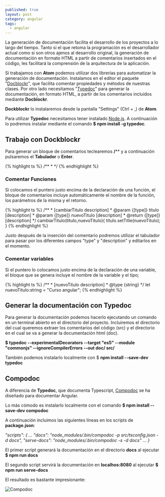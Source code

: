```yaml
---
published: true
layout: post
category: angular
tags:
  - angular
---
```

La generación de documentación facilita el desarrollo de los proyectos a lo largo del tiempo. Tanto si el que retoma la programación es el desarrollador actual como si son otros ajenos al desarrollo original, la generación de documentación en formato HTML a partir de comentarios insertados en el código, les facilitará la comprensión de la arquitectura de la aplicación.


Si trabajamos con **Atom** podemos utilizar dos librerías para automatizar la generación de documentación. Instalamos en el editor el paquete "[Docblockr](https://atom.io/packages/docblockr)", que facilita comentar propiedades y métodos de nuestras clases. Por otro lado necesitamos "[Typedoc](http://typedoc.org/)" para generar la documentación, en formato HTML, a partir de los comentarios incluídos mediante **Docblockr**.

**Dockblockr** lo instalaremos desde la pantalla "Settings" (Ctrl + ,) de **Atom**.

Para utilizar **Typedoc** necesitamos tener instalado [Node.js](https://nodejs.org "Node.js"). A continuación lo podremos instalar mediante el comando **$ npm install -g typedoc**.

## Trabajo con Dockblockr

Para generar un bloque de comentarios teclearemos **/**** y a continuación pulsaremos el **Tabulador** o **Enter**. 

{% highlight ts %}
/**
 * 
 */
{% endhighlight %}

### Comentar Funciones
Si colocamos el puntero justo encima de la declaración de una función, el bloque de comentarios incluye automáticamente el nombre de la función, los parámetros de la misma y el retorno.

{% highlight ts %}
/**
     * [cambiarTitulo description]
     * @param  {[type]} titulo      [description]
     * @param  {[type]} nuevoTitulo [description]
     * @return {[type]}             [description]
     */
    cambiarTitulo(titulo,nuevoTitulo){
      titulo.setTitle(nuevoTitulo);
    }
{% endhighlight %}

Justo después de la inserción del comentario podremos utilizar el tabulador para pasar por los diferentes campos "type" y "description" y editarlos en el momento.

### Comentar variables

Si el puntero lo colocamos justo encima de la declaración de una variable, el bloque que se genera incluye el nombre de la variable y el tipo;

{% highlight ts %}
/**
       * [nuevoTitulo description]
       * @type {string}
       */
      let nuevoTitulo:string = "Curso angular";
{% endhighlight %}

## Generar la documentación con Typedoc

Para generar la documentación podemos hacerlo ejecutando un comando en un terminal abierto en el directorio del proyecto. Incluiremos el directorio del cual queremos extraer los comentarios del código (src) y el directorio en el cual se va a generar la documentación html (doc).

**$ typedoc --experimentalDecorators --target "es5" --module "commonjs" --ignoreCompilerErrors  --out doc/ src/**

También podemos instalarlo localmente con $ **npm install --save-dev typedoc**

## Compodoc

A diferencia de **Typedoc**, que documenta Typescript, [Compodoc](https://github.com/compodoc/compodoc) se ha diseñado para documentar Angular.

Lo más cómodo es instalarlo localmente con el comando **$ npm install --save-dev compodoc**


A continuación incluimos las siguientes líneas en los scripts de **package.json**:

_"scripts": {
    ...
    "docs": "node_modules/.bin/compodoc -p src/tsconfig.json -d docs",
    "serve-docs": "node_modules/.bin/compodoc -s -d docs"
    ...
  }_
  
El primer script generará la documentación en el directorio **docs** al ejecutar **$ npm run docs**

El segundo script servirá la documentación en **localhos:8080** al ejecutar **$ npm run serve-docs**

El resultado es bastante impresionante:

![Compodoc]({{site.baseurl}}/images/compodoc.gif)